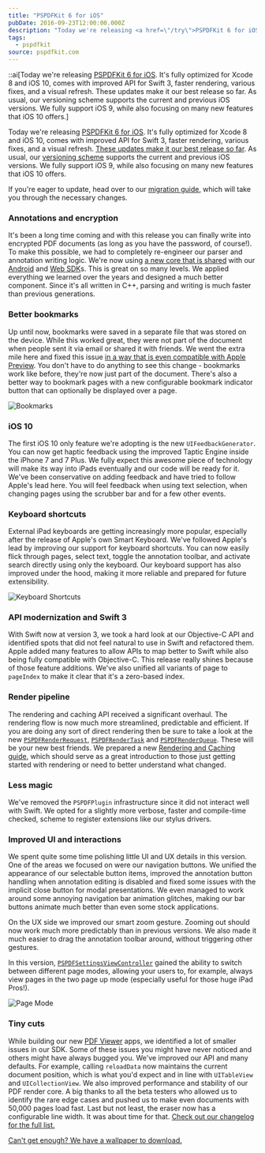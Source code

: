 ```yaml
---
title: "PSPDFKit 6 for iOS"
pubDate: 2016-09-23T12:00:00.000Z
description: "Today we're releasing <a href=\"/try\">PSPDFKit 6 for iOS</a>. It's fully optimized for Xcode 8 and iOS 10, comes with improved API for Swift 3, faster rendering, various fixes, and a visual refresh. These updates make it our best release so far. As usual, our versioning scheme supports the current and previous iOS versions. We fully support iOS 9, while also focusing on many new features that iOS 10 offers."
tags:
  - pspdfkit
source: pspdfkit.com
---
```


::ai[Today we're releasing <a href="/try">PSPDFKit 6 for iOS</a>. It's fully optimized for Xcode 8 and iOS 10, comes with improved API for Swift 3, faster rendering, various fixes, and a visual refresh. These updates make it our best release so far. As usual, our versioning scheme supports the current and previous iOS versions. We fully support iOS 9, while also focusing on many new features that iOS 10 offers.]

Today we're releasing <a href="/try">PSPDFKit 6 for iOS</a>. It's fully optimized for Xcode 8 and iOS 10, comes with improved API for Swift 3, faster rendering, various fixes, and a visual refresh. [These updates make it our best release so far](/changelog/ios/#6.0.0). As usual, our [versioning scheme](/guides/ios/current/announcements/version-support/) supports the current and previous iOS versions. We fully support iOS 9, while also focusing on many new features that iOS 10 offers.

If you're eager to update, head over to our [migration guide](/guides/ios/current/migration-guides/pspdfkit-60-migration-guide), which will take you through the necessary changes.

### Annotations and encryption

It's been a long time coming and with this release you can finally write into encrypted PDF documents (as long as you have the password, of course!). To make this possible, we had to completely re-engineer our parser and annotation writing logic. We're now using [a new core that is shared](/blog/2016/a-pragmatic-approach-to-cross-platform/) with our [Android](/features) and [Web SDK](/web/)s. This is great on so many levels. We applied everything we learned over the years and designed a much better component. Since it's all written in C++, parsing and writing is much faster than previous generations.

### Better bookmarks

Up until now, bookmarks were saved in a separate file that was stored on the device. While this worked great, they were not part of the document when people sent it via email or shared it with friends. We went the extra mile here and fixed this issue [in a way that is even compatible with Apple Preview](/blog/2016/just-a-simple-bookmark/). You don't have to do anything to see this change - bookmarks work like before, they're now just part of the document. There's also a better way to bookmark pages with a new configurable bookmark indicator button that can optionally be displayed over a page.

![Bookmarks](/assets/img/pspdfkit/2016/pspdfkit-6-0/bookmark.png)

### iOS 10

The first iOS 10 only feature we're adopting is the new `UIFeedbackGenerator`. You can now get haptic feedback using the improved Taptic Engine inside the iPhone 7 and 7 Plus. We fully expect this awesome piece of technology will make its way into iPads eventually and our code will be ready for it. We've been conservative on adding feedback and have tried to follow Apple's lead here. You will feel feedback when using text selection, when changing pages using the scrubber bar and for a few other events.

### Keyboard shortcuts

External iPad keyboards are getting increasingly more popular, especially after the release of Apple's own Smart Keyboard. We've followed Apple's lead by improving our support for keyboard shortcuts. You can now easily flick through pages, select text, toggle the annotation toolbar, and activate search directly using only the keyboard. Our keyboard support has also improved under the hood, making it more reliable and prepared for future extensibility.

![Keyboard Shortcuts](/assets/img/pspdfkit/2016/pspdfkit-6-0/keyboard.gif)

### API modernization and Swift 3

With Swift now at version 3, we took a hard look at our Objective-C API and identified spots that did not feel natural to use in Swift and refactored them. Apple added many features to allow APIs to map better to Swift while also being fully compatible with Objective-C. This release really shines because of those feature additions. We've also unified all variants of page to `pageIndex` to make it clear that it's a zero-based index.

### Render pipeline

The rendering and caching API received a significant overhaul. The rendering flow is now much more streamlined, predictable and efficient. If you are doing any sort of direct rendering then be sure to take a look at the new [`PSPDFRenderRequest`](/api/ios/Classes/PSPDFRenderRequest.html), [`PSPDFRenderTask`](/api/ios/Classes/PSPDFRenderTask.html) and [`PSPDFRenderQueue`](/api/ios/Classes/PSPDFRenderQueue.html). These will be your new best friends. We prepared a new [Rendering and Caching guide](/guides/ios/current/getting-started/rendering-pdf-pages#rendering-and-caching), which should serve as a great introduction to those just getting started with rendering or need to better understand what changed.

### Less magic

We've removed the `PSPDFPlugin` infrastructure since it did not interact well with Swift. We opted for a slightly more verbose, faster and compile-time checked, scheme to register extensions like our stylus drivers.

### Improved UI and interactions

We spent quite some time polishing little UI and UX details in this version. One of the areas we focused on were our navigation buttons. We unified the appearance of our selectable button items, improved the annotation button handling when annotation editing is disabled and fixed some issues with the implicit close button for modal presentations. We even managed to work around some annoying navigation bar animation glitches, making our bar buttons animate much better than even some stock applications.

On the UX side we improved our smart zoom gesture. Zooming out should now work much more predictably than in previous versions. We also made it much easier to drag the annotation toolbar around, without triggering other gestures.

In this version, [`PSPDFSettingsViewController`](/api/ios/Classes/PSPDFSettingsViewController.html) gained the ability to switch between different page modes, allowing your users to, for example, always view pages in the two page up mode (especially useful for those huge iPad Pros!).

![Page Mode](/assets/img/pspdfkit/2016/pspdfkit-6-0/pageMode.gif)

### Tiny cuts

While building our new [PDF Viewer](/viewer/) apps, we identified a lot of smaller issues in our SDK. Some of these issues you might have never noticed and others might have always bugged you. We've improved our API and many defaults. For example, calling `reloadData` now maintains the current document position, which is what you'd expect and in line with `UITableView` and `UICollectionView`. We also improved performance and stability of our PDF render core. A big thanks to all the beta testers who allowed us to identify the rare edge cases and pushed us to make even documents with 50,000 pages load fast. Last but not least, the eraser now has a configurable line width. It was about time for that. [Check out our changelog for the full list.](/changelog/ios/#6.0.0)

[Can't get enough? We have a wallpaper to download.](/images/blog/2016/pspdfkit-6-0/PSPDFKit_6_for_iOS_Wallpaper.png)
